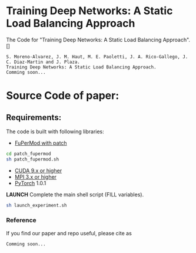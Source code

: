 # Training Deep Networks: A Static Load Balancing Approach
The Code for "Training Deep Networks: A Static Load Balancing Approach". []
```
S. Moreno-Alvarez, J. M. Haut, M. E. Paoletti, J. A. Rico-Gallego, J. C. Diaz-Martin and J. Plaza.
Training Deep Networks: A Static Load Balancing Approach.
Comming soon...
```

# Source Code of paper:

## Requirements:

The code is built with following libraries:

- [FuPerMod with patch](https://www.researchgate.net/publication/266390431_fupermod-120tar)
```bash
cd patch_fupermod
sh patch_fupermod.sh
```
- [CUDA 9.x or higher](https://developer.nvidia.com/cuda-downloads)
- [MPI 3.x or higher](https://scikit-learn.org/stable/)
- [PyTorch](https://pytorch.org/) 1.0.1


**LAUNCH**
Complete the main shell script (FILL variables).

```bash
sh launch_experiment.sh
```

### Reference

If you find our paper and repo useful, please cite as

```
Comming soon...
```
